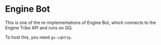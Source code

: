 # Engine Bot

This is one of the re-implementations of Engine Bot, which connects to the Engine Tribe API and runs on QQ.

To host this, you need `go-cqhttp`.
